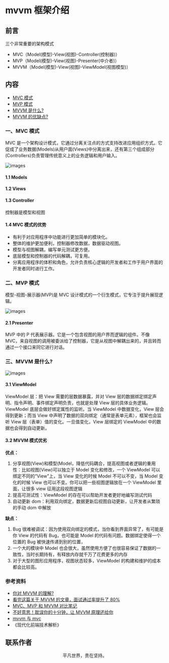 # mvvm 框架介绍

## 前言

三个非常重要的架构模式

- MVC（Model(模型)-View(视图)-Controller(控制器)）
- MVP（Model(模型)-View(视图)-Presenter(中介者)）
- MVVM（Model(模型)-View(视图)-ViewModel(视图模型)）

## 内容

- [MVC 模式](#一、MVC-模式)
- [MVP 模式](#二、MVP-模式)
- [MVVM 是什么?](#三、mvvm-是什么)
- [MVVM 的优缺点?](#四、mvvm-的优缺点)

### 一、MVC 模式

MVC 是一个架构设计模式，它通过分离关注点的方式支持改进应用组织方式。它促成了业务数据(Models)从用户面(Views)中分离出来，还有第三个组成部分(Controllers)负责管理传统意义上的业务逻辑和用户输入。

![images](mvc.jpeg)

#### 1.1 Models

#### 1.2 Views

#### 1.3 Controller

控制器是模型和视图

#### 1.4 MVC 模式的优势

- 有利于对应用程序中功能进行更加简单的模块化。
- 整体的维护更加便利，控制器修改数据，数据驱动视图。
- 模型与视图解耦，编写单元测试更方便。
- 底层模型和控制器的代码解耦，可复用。
- 分离应用程序的体积和角色，允许负责核心逻辑的开发者和工作于用户界面的开发者同时进行工作。

### 二、MVP 模式

模型-视图-展示器(MVP)是 MVC 设计模式的一个衍生模式，它专注于提升展现逻辑。

![images](mvp.png)

#### 2.1 Presenter

MVP 中的 P 代表展示器。它是一个包含视图的用户界而逻辑的组件。不像 MVC，来自视图的调用被委派给了控制器，它是从视图中解耦出来的，并且转而通过一个接口来同它进行对话。

### 三、MVVM 是什么?

![images](mvvm.png)

#### 3.1 ViewModel

ViewModel 层：把 View 需要的层数据暴露，并对 View 层的数据绑定绑定声明、指令声明、事件绑定声明负责，也就是处理 View 层的具体业务逻辑。ViewModel 底层会做好绑定属性的监听。当 ViewModel 中数据变化，View 层会得到更新；而当 View 中声明了数据的双向绑定（通常是表单元素），框架也会监听 View 层（表单）值的变化。一旦值变化，View 层绑定的 ViewModel 中的数据也会得到自动更新。

#### 3.2 MVVM 模式优劣

**优点：**

1. 分享视图(View)和模型(Model，降低代码耦合，提高视图或者逻辑的重用性：比如视图(View)可以独立于 Model 变化和修改，一个 ViewModel 可以绑定不同的“View”上，当 View 变化的时候 Model 不可以不变，当 Model 变化的时候 View 也可以不变。你可以把一些视图逻辑放在一个 ViewModel 里面，让很多 view 征用这段视图逻辑
2. 提高可测试性：ViewModel 的存在可以帮助开发者更好地编写测试代码
3. 自动更新 dom：利用双向绑定，数据更新后视图自动更新，让开发者从繁琐的手动 dom 中解放

**缺点：**

1. Bug 很难被调试：因为使用双向绑定的模式，当你看到界面异常了，有可能是你 View 的代码有 Bug，也可能是 Model 的代码有问题。数据绑定使得一个位置的 Bug 被快速传递到别的位置，
2. 一个大的模块中 Model 也会很大，虽然使用方便了也很容易保证了数据的一致性，当时长期持有，有释放内存就千万了花费更多的内存
3. 对于大型的图形应用程序，视图状态较多，ViewModel 的构建和维护的成本都会比较高。

### 参考资料

- [你对 MVVM 的理解?](https://www.cxymsg.com/guide/vue.html#%E4%BD%A0%E5%AF%B9mvvm%E7%9A%84%E7%90%86%E8%A7%A3)
- [看完这篇关于 MVVM 的文章，面试通过率提升了 80%](https://juejin.im/post/5af8eb55f265da0b814ba766)
- [MVC、MVP 和 MVVM 对比笔记](https://www.cnblogs.com/shenyf/p/9532342.html)
- [不好意思！耽误你的十分钟，让 MVVM 原理还给你](https://juejin.im/post/5abdd6f6f265da23793c4458)
- [mvvm 与 mvc](https://github.com/qappleh/Web-Daily-Question/blob/master/%E6%9E%B6%E6%9E%84/MVC%E5%92%8CMVVM/README.md)
- 《现代化前端技术解析》

## 联系作者

<div align="center">
    <p>
        平凡世界，贵在坚持。
    </p>
    <img :src="$withBase('/about/contact.png')" />
</div>
